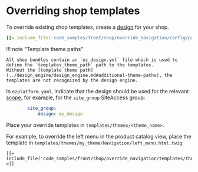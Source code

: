 # Overriding shop templates

To override existing shop templates, create a [design](../design_engine/design_engine.md) for your shop.

``` yaml
[[= include_file('code_samples/front/shop/override_navigation/config/packages/design.yaml') =]]
```

!!! note "Template theme paths"

    All shop bundles contain an `ez_design.yml` file which is used to define the `templates_theme_path` path to the templates.
    Without the [template theme path](../design_engine/design_engine.md#additional-theme-paths), the templates are not recognized by the design engine.

In `ezplatform.yaml`, indicate that the design should be used for the relevant [scope](../../siteaccess.md#scope),
for example, for the `site_group` SiteAccess group:

``` yaml
        site_group:
            design: my_design
```

Place your override templates in `templates/themes/<theme_name>`.

For example, to override the left menu in the product catalog view, place the template in 
`templates/themes/my_theme/Navigation/left_menu.html.twig`:

``` html+twig
[[= include_file('code_samples/front/shop/override_navigation/templates/themes/my_theme/Navigation/left_menu.html.twig') =]]
```
